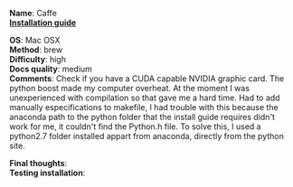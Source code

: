 **Name**: Caffe </br>
**[Installation guide](http://caffe.berkeleyvision.org/installation.html)**

**OS**: Mac OSX </br>
**Method**: brew </br>
**Difficulty**: high</br>
**Docs quality**: medium </br>
**Comments**: Check if you have a CUDA capable NVIDIA graphic card. The python boost made my computer overheat. At the moment I was unexperienced with compilation so that gave me a hard time. Had to add manually especifications to makefile, I had trouble with this because the anaconda path to the python folder that the install guide requires didn't work for me, it couldn't find the Python.h file. To solve this, I used a python2.7 folder installed appart from anaconda, directly from the python site. 

**Final thoughts**: </br>
**Testing installation**:
